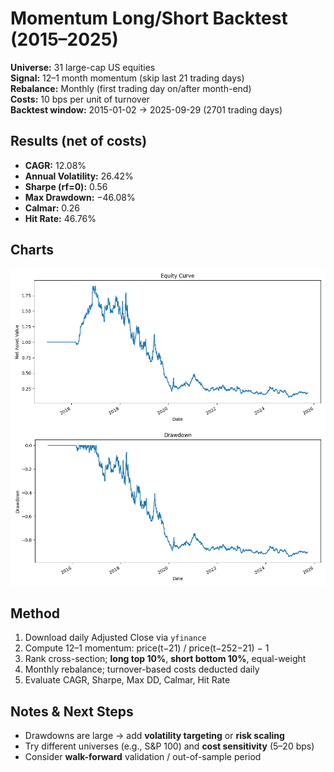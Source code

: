 # Momentum Long/Short Backtest (2015–2025)

**Universe:** 31 large-cap US equities  
**Signal:** 12–1 month momentum (skip last 21 trading days)  
**Rebalance:** Monthly (first trading day on/after month-end)  
**Costs:** 10 bps per unit of turnover  
**Backtest window:** 2015-01-02 → 2025-09-29 (2701 trading days)

## Results (net of costs)
- **CAGR:** 12.08%
- **Annual Volatility:** 26.42%
- **Sharpe (rf=0):** 0.56
- **Max Drawdown:** −46.08%
- **Calmar:** 0.26
- **Hit Rate:** 46.76%

## Charts
![Equity](figs/momentum_ls_equity.png)
![Drawdown](figs/momentum_ls_drawdown.png)

## Method
1. Download daily Adjusted Close via `yfinance`  
2. Compute 12–1 momentum: price(t−21) / price(t−252−21) − 1  
3. Rank cross-section; **long top 10%**, **short bottom 10%**, equal-weight  
4. Monthly rebalance; turnover-based costs deducted daily  
5. Evaluate CAGR, Sharpe, Max DD, Calmar, Hit Rate

## Notes & Next Steps
- Drawdowns are large → add **volatility targeting** or **risk scaling**  
- Try different universes (e.g., S&P 100) and **cost sensitivity** (5–20 bps)  
- Consider **walk-forward** validation / out-of-sample period
